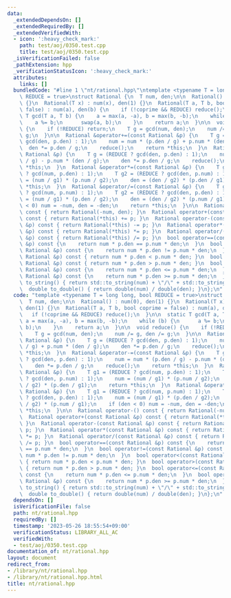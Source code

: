 ```yaml
---
data:
  _extendedDependsOn: []
  _extendedRequiredBy: []
  _extendedVerifiedWith:
  - icon: ':heavy_check_mark:'
    path: test/aoj/0350.test.cpp
    title: test/aoj/0350.test.cpp
  _isVerificationFailed: false
  _pathExtension: hpp
  _verificationStatusIcon: ':heavy_check_mark:'
  attributes:
    links: []
  bundledCode: "#line 1 \"nt/rational.hpp\"\ntemplate <typename T = long long, bool\
    \ REDUCE = true>\nstruct Rational {\n  T num, den;\n\n  Rational() : num(0), den(1)\
    \ {}\n  Rational(T x) : num(x), den(1) {}\n  Rational(T a, T b, bool coprime =\
    \ false) : num(a), den(b) {\n    if (!coprime && REDUCE) reduce();\n  }\n\n  static\
    \ T gcd(T a, T b) {\n    a = max(a, -a), b = max(b, -b);\n    while (b) {\n  \
    \    a %= b;\n      swap(a, b);\n    }\n    return a;\n  }\n\n  void reduce()\
    \ {\n    if (!REDUCE) return;\n    T g = gcd(num, den);\n    num /= g, den /=\
    \ g;\n  }\n\n  Rational &operator+=(const Rational &p) {\n    T g = (REDUCE ?\
    \ gcd(den, p.den) : 1);\n    num = num * (p.den / g) + p.num * (den / g);\n  \
    \  den *= p.den / g;\n    reduce();\n    return *this;\n  }\n  Rational &operator-=(const\
    \ Rational &p) {\n    T g = (REDUCE ? gcd(den, p.den) : 1);\n    num = num * (p.den\
    \ / g) - p.num * (den / g);\n    den *= p.den / g;\n    reduce();\n    return\
    \ *this;\n  }\n  Rational &operator*=(const Rational &p) {\n    T g1 = (REDUCE\
    \ ? gcd(num, p.den) : 1);\n    T g2 = (REDUCE ? gcd(den, p.num) : 1);\n    num\
    \ = (num / g1) * (p.num / g2);\n    den = (den / g2) * (p.den / g1);\n    return\
    \ *this;\n  }\n  Rational &operator/=(const Rational &p) {\n    T g1 = (REDUCE\
    \ ? gcd(num, p.num) : 1);\n    T g2 = (REDUCE ? gcd(den, p.den) : 1);\n    num\
    \ = (num / g1) * (p.den / g2);\n    den = (den / g2) * (p.num / g1);\n    if (den\
    \ < 0) num = -num, den = -den;\n    return *this;\n  }\n\n  Rational operator-()\
    \ const { return Rational(-num, den); }\n  Rational operator+(const Rational &p)\
    \ const { return Rational(*this) += p; }\n  Rational operator-(const Rational\
    \ &p) const { return Rational(*this) -= p; }\n  Rational operator*(const Rational\
    \ &p) const { return Rational(*this) *= p; }\n  Rational operator/(const Rational\
    \ &p) const { return Rational(*this) /= p; }\n  bool operator==(const Rational\
    \ &p) const {\n    return num * p.den == p.num * den;\n  }\n  bool operator!=(const\
    \ Rational &p) const {\n    return num * p.den != p.num * den;\n  }\n  bool operator<(const\
    \ Rational &p) const { return num * p.den < p.num * den; }\n  bool operator>(const\
    \ Rational &p) const { return num * p.den > p.num * den; }\n  bool operator<=(const\
    \ Rational &p) const {\n    return num * p.den <= p.num * den;\n  }\n  bool operator>=(const\
    \ Rational &p) const {\n    return num * p.den >= p.num * den;\n  }\n\n  string\
    \ to_string() { return std::to_string(num) + \"/\" + std::to_string(den); }\n\
    \  double to_double() { return double(num) / double(den); }\n};\n"
  code: "template <typename T = long long, bool REDUCE = true>\nstruct Rational {\n\
    \  T num, den;\n\n  Rational() : num(0), den(1) {}\n  Rational(T x) : num(x),\
    \ den(1) {}\n  Rational(T a, T b, bool coprime = false) : num(a), den(b) {\n \
    \   if (!coprime && REDUCE) reduce();\n  }\n\n  static T gcd(T a, T b) {\n   \
    \ a = max(a, -a), b = max(b, -b);\n    while (b) {\n      a %= b;\n      swap(a,\
    \ b);\n    }\n    return a;\n  }\n\n  void reduce() {\n    if (!REDUCE) return;\n\
    \    T g = gcd(num, den);\n    num /= g, den /= g;\n  }\n\n  Rational &operator+=(const\
    \ Rational &p) {\n    T g = (REDUCE ? gcd(den, p.den) : 1);\n    num = num * (p.den\
    \ / g) + p.num * (den / g);\n    den *= p.den / g;\n    reduce();\n    return\
    \ *this;\n  }\n  Rational &operator-=(const Rational &p) {\n    T g = (REDUCE\
    \ ? gcd(den, p.den) : 1);\n    num = num * (p.den / g) - p.num * (den / g);\n\
    \    den *= p.den / g;\n    reduce();\n    return *this;\n  }\n  Rational &operator*=(const\
    \ Rational &p) {\n    T g1 = (REDUCE ? gcd(num, p.den) : 1);\n    T g2 = (REDUCE\
    \ ? gcd(den, p.num) : 1);\n    num = (num / g1) * (p.num / g2);\n    den = (den\
    \ / g2) * (p.den / g1);\n    return *this;\n  }\n  Rational &operator/=(const\
    \ Rational &p) {\n    T g1 = (REDUCE ? gcd(num, p.num) : 1);\n    T g2 = (REDUCE\
    \ ? gcd(den, p.den) : 1);\n    num = (num / g1) * (p.den / g2);\n    den = (den\
    \ / g2) * (p.num / g1);\n    if (den < 0) num = -num, den = -den;\n    return\
    \ *this;\n  }\n\n  Rational operator-() const { return Rational(-num, den); }\n\
    \  Rational operator+(const Rational &p) const { return Rational(*this) += p;\
    \ }\n  Rational operator-(const Rational &p) const { return Rational(*this) -=\
    \ p; }\n  Rational operator*(const Rational &p) const { return Rational(*this)\
    \ *= p; }\n  Rational operator/(const Rational &p) const { return Rational(*this)\
    \ /= p; }\n  bool operator==(const Rational &p) const {\n    return num * p.den\
    \ == p.num * den;\n  }\n  bool operator!=(const Rational &p) const {\n    return\
    \ num * p.den != p.num * den;\n  }\n  bool operator<(const Rational &p) const\
    \ { return num * p.den < p.num * den; }\n  bool operator>(const Rational &p) const\
    \ { return num * p.den > p.num * den; }\n  bool operator<=(const Rational &p)\
    \ const {\n    return num * p.den <= p.num * den;\n  }\n  bool operator>=(const\
    \ Rational &p) const {\n    return num * p.den >= p.num * den;\n  }\n\n  string\
    \ to_string() { return std::to_string(num) + \"/\" + std::to_string(den); }\n\
    \  double to_double() { return double(num) / double(den); }\n};\n"
  dependsOn: []
  isVerificationFile: false
  path: nt/rational.hpp
  requiredBy: []
  timestamp: '2023-05-26 18:55:54+09:00'
  verificationStatus: LIBRARY_ALL_AC
  verifiedWith:
  - test/aoj/0350.test.cpp
documentation_of: nt/rational.hpp
layout: document
redirect_from:
- /library/nt/rational.hpp
- /library/nt/rational.hpp.html
title: nt/rational.hpp
---
```

